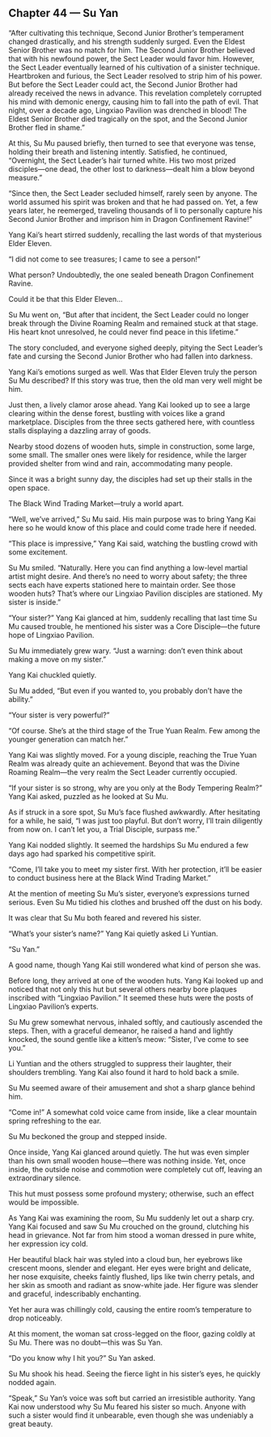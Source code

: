 ## Chapter 44 — Su Yan

“After cultivating this technique, Second Junior Brother’s temperament changed drastically, and his strength suddenly surged. Even the Eldest Senior Brother was no match for him. The Second Junior Brother believed that with his newfound power, the Sect Leader would favor him. However, the Sect Leader eventually learned of his cultivation of a sinister technique. Heartbroken and furious, the Sect Leader resolved to strip him of his power. But before the Sect Leader could act, the Second Junior Brother had already received the news in advance. This revelation completely corrupted his mind with demonic energy, causing him to fall into the path of evil. That night, over a decade ago, Lingxiao Pavilion was drenched in blood! The Eldest Senior Brother died tragically on the spot, and the Second Junior Brother fled in shame.”

At this, Su Mu paused briefly, then turned to see that everyone was tense, holding their breath and listening intently. Satisfied, he continued, “Overnight, the Sect Leader’s hair turned white. His two most prized disciples—one dead, the other lost to darkness—dealt him a blow beyond measure.”

“Since then, the Sect Leader secluded himself, rarely seen by anyone. The world assumed his spirit was broken and that he had passed on. Yet, a few years later, he reemerged, traveling thousands of li to personally capture his Second Junior Brother and imprison him in Dragon Confinement Ravine!”

Yang Kai’s heart stirred suddenly, recalling the last words of that mysterious Elder Eleven.

“I did not come to see treasures; I came to see a person!”

What person? Undoubtedly, the one sealed beneath Dragon Confinement Ravine.

Could it be that this Elder Eleven...

Su Mu went on, “But after that incident, the Sect Leader could no longer break through the Divine Roaming Realm and remained stuck at that stage. His heart knot unresolved, he could never find peace in this lifetime.”

The story concluded, and everyone sighed deeply, pitying the Sect Leader’s fate and cursing the Second Junior Brother who had fallen into darkness.

Yang Kai’s emotions surged as well. Was that Elder Eleven truly the person Su Mu described? If this story was true, then the old man very well might be him.

Just then, a lively clamor arose ahead. Yang Kai looked up to see a large clearing within the dense forest, bustling with voices like a grand marketplace. Disciples from the three sects gathered here, with countless stalls displaying a dazzling array of goods.

Nearby stood dozens of wooden huts, simple in construction, some large, some small. The smaller ones were likely for residence, while the larger provided shelter from wind and rain, accommodating many people.

Since it was a bright sunny day, the disciples had set up their stalls in the open space.

The Black Wind Trading Market—truly a world apart.

“Well, we’ve arrived,” Su Mu said. His main purpose was to bring Yang Kai here so he would know of this place and could come trade here if needed.

“This place is impressive,” Yang Kai said, watching the bustling crowd with some excitement.

Su Mu smiled. “Naturally. Here you can find anything a low-level martial artist might desire. And there’s no need to worry about safety; the three sects each have experts stationed here to maintain order. See those wooden huts? That’s where our Lingxiao Pavilion disciples are stationed. My sister is inside.”

“Your sister?” Yang Kai glanced at him, suddenly recalling that last time Su Mu caused trouble, he mentioned his sister was a Core Disciple—the future hope of Lingxiao Pavilion.

Su Mu immediately grew wary. “Just a warning: don’t even think about making a move on my sister.”

Yang Kai chuckled quietly.

Su Mu added, “But even if you wanted to, you probably don’t have the ability.”

“Your sister is very powerful?”

“Of course. She’s at the third stage of the True Yuan Realm. Few among the younger generation can match her.”

Yang Kai was slightly moved. For a young disciple, reaching the True Yuan Realm was already quite an achievement. Beyond that was the Divine Roaming Realm—the very realm the Sect Leader currently occupied.

“If your sister is so strong, why are you only at the Body Tempering Realm?” Yang Kai asked, puzzled as he looked at Su Mu.

As if struck in a sore spot, Su Mu’s face flushed awkwardly. After hesitating for a while, he said, “I was just too playful. But don’t worry, I’ll train diligently from now on. I can’t let you, a Trial Disciple, surpass me.”

Yang Kai nodded slightly. It seemed the hardships Su Mu endured a few days ago had sparked his competitive spirit.

“Come, I’ll take you to meet my sister first. With her protection, it’ll be easier to conduct business here at the Black Wind Trading Market.”

At the mention of meeting Su Mu’s sister, everyone’s expressions turned serious. Even Su Mu tidied his clothes and brushed off the dust on his body.

It was clear that Su Mu both feared and revered his sister.

“What’s your sister’s name?” Yang Kai quietly asked Li Yuntian.

“Su Yan.”

A good name, though Yang Kai still wondered what kind of person she was.

Before long, they arrived at one of the wooden huts. Yang Kai looked up and noticed that not only this hut but several others nearby bore plaques inscribed with “Lingxiao Pavilion.” It seemed these huts were the posts of Lingxiao Pavilion’s experts.

Su Mu grew somewhat nervous, inhaled softly, and cautiously ascended the steps. Then, with a graceful demeanor, he raised a hand and lightly knocked, the sound gentle like a kitten’s meow: “Sister, I’ve come to see you.”

Li Yuntian and the others struggled to suppress their laughter, their shoulders trembling. Yang Kai also found it hard to hold back a smile.

Su Mu seemed aware of their amusement and shot a sharp glance behind him.

“Come in!” A somewhat cold voice came from inside, like a clear mountain spring refreshing to the ear.

Su Mu beckoned the group and stepped inside.

Once inside, Yang Kai glanced around quietly. The hut was even simpler than his own small wooden house—there was nothing inside. Yet, once inside, the outside noise and commotion were completely cut off, leaving an extraordinary silence.

This hut must possess some profound mystery; otherwise, such an effect would be impossible.

As Yang Kai was examining the room, Su Mu suddenly let out a sharp cry. Yang Kai focused and saw Su Mu crouched on the ground, clutching his head in grievance. Not far from him stood a woman dressed in pure white, her expression icy cold.

Her beautiful black hair was styled into a cloud bun, her eyebrows like crescent moons, slender and elegant. Her eyes were bright and delicate, her nose exquisite, cheeks faintly flushed, lips like twin cherry petals, and her skin as smooth and radiant as snow-white jade. Her figure was slender and graceful, indescribably enchanting.

Yet her aura was chillingly cold, causing the entire room’s temperature to drop noticeably.

At this moment, the woman sat cross-legged on the floor, gazing coldly at Su Mu. There was no doubt—this was Su Yan.

“Do you know why I hit you?” Su Yan asked.

Su Mu shook his head. Seeing the fierce light in his sister’s eyes, he quickly nodded again.

“Speak,” Su Yan’s voice was soft but carried an irresistible authority. Yang Kai now understood why Su Mu feared his sister so much. Anyone with such a sister would find it unbearable, even though she was undeniably a great beauty.